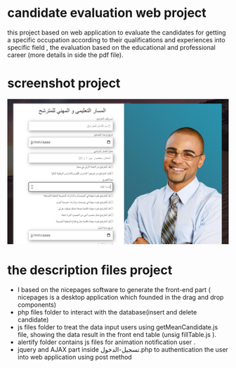 # candidate evaluation web project
this project based on web application to evaluate the candidates for getting a specific occupation according to their qualifications and experiences into specific field , the evaluation based on the educational and professional career (more details in side the pdf file).

# screenshot project
![](screenshot.JPG)




# the description files project
- I based on the nicepages software to generate the front-end part ( nicepages is a desktop application which founded in the drag and drop components)
- php files folder to interact with the database(insert and delete candidate)
- js files folder to treat the data input users  using getMeanCandidate.js file, showing the data result in the front end table (unsig fillTable.js ).
- alertify folder contains js files for animation notification user .
-  jquery and AJAX part inside تسجيل-الدخول.php  to authentication the user into web application using post method
